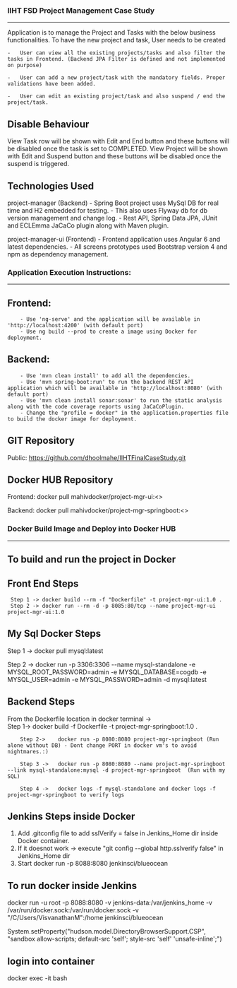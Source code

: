 ### IIHT FSD Project Management Case Study ###
--------------------------------------------

Application is to manage the Project and Tasks with the below business functionalities.
To have the new project and task, User needs to be created

	-	User can view all the existing projects/tasks and also filter the tasks in Frontend. (Backend JPA Filter is defined and not implemented on purpose)

	-   User can add a new project/task with the mandatory fields. Proper validations have been added.

	-   User can edit an existing project/task and also suspend / end the project/task.


Disable Behaviour
-----------------
View Task row will be shown with Edit and End button and these buttons will be disabled once the task is set to COMPLETED.
View Project will be shown with Edit and Suspend button and these buttons will be disabled once the suspend is triggered.

Technologies Used
------------------
project-manager (Backend) - Spring Boot project uses MySql DB for real time and H2 embedded for testing.
						  - This also uses Flyway db for db version management and change log.
						  - Rest API, Spring Data JPA, JUnit and ECLEmma JaCaCo plugin along with Maven plugin.

project-manager-ui (Frontend) - Frontend application uses Angular 6 and latest dependencies.
							  -  All screens prototypes used Bootstrap version 4 and npm as dependency management.
							  

### Application Execution Instructions: ###
-------------------------------------------
Frontend:
---------
		- Use 'ng-serve' and the application will be available in 'http://localhost:4200' (with default port)
		- Use ng build --prod to create a image using Docker for deployment.

Backend:
--------
		- Use 'mvn clean install' to add all the dependencies.
		- Use 'mvn spring-boot:run' to run the backend REST API application which will be available in 'http://localhost:8080' (with default port)
		- Use 'mvn clean install sonar:sonar' to run the static analysis along with the code coverage reports using JaCaCoPlugin.
		- Change the "profile = docker" in the application.properties file to build the docker image for deployment.

GIT Repository
---------------
Public: https://github.com/dhoolmahe/IIHTFinalCaseStudy.git

Docker HUB Repository
----------------------
Frontend: docker pull mahivdocker/project-mgr-ui:<<tagname>>

Backend:  docker pull mahivdocker/project-mgr-springboot:<<tagname>>


### Docker Build Image and Deploy into Docker HUB ###
------------------------------------------------------
To build and run the project in Docker
----------------------------------------
Front End Steps
----------------
	 Step 1 -> docker build --rm -f "Dockerfile" -t project-mgr-ui:1.0 .
	 Step 2 -> docker run --rm -d -p 8085:80/tcp --name project-mgr-ui project-mgr-ui:1.0


My Sql Docker Steps
--------------------
  Step 1 -> docker pull mysql:latest
  
  Step 2 -> docker run -p 3306:3306 --name mysql-standalone -e MYSQL_ROOT_PASSWORD=admin -e MYSQL_DATABASE=cogdb -e MYSQL_USER=admin -e MYSQL_PASSWORD=admin -d mysql:latest


Backend Steps
---------------
From the Dockerfile location in docker terminal ->  
		Step 1->    docker build -f Dockerfile -t project-mgr-springboot:1.0 . 
		
		Step 2->    docker run -p 8080:8080 project-mgr-springboot (Run alone without DB) - Dont change PORT in docker vm's to avoid nightmares.:)
		
		Step 3 ->   docker run -p 8080:8080 --name project-mgr-springboot --link mysql-standalone:mysql -d project-mgr-springboot  (Run with my SQL)
		
        Step 4 ->   docker logs -f mysql-standalone and docker logs -f project-mgr-springboot to verify logs
		
		
Jenkins Steps inside Docker
---------------------------
1) Add .gitconfig file to add sslVerify = false in Jenkins_Home dir inside Docker container.
2) If it doesnot work -> execute "git config --global http.sslverify false" in Jenkins_Home dir
2) Start docker run -p 8088:8080 jenkinsci/blueocean


To run docker inside Jenkins
----------------------------
docker run -u root -p 8088:8080 -v jenkins-data:/var/jenkins_home -v /var/run/docker.sock:/var/run/docker.sock -v "/C/Users/VisvanathanM":/home jenkinsci/blueocean

System.setProperty("hudson.model.DirectoryBrowserSupport.CSP", "sandbox allow-scripts; default-src 'self'; style-src 'self' 'unsafe-inline';")

login into container
--------------------
docker exec -it <mycontainer> bash



